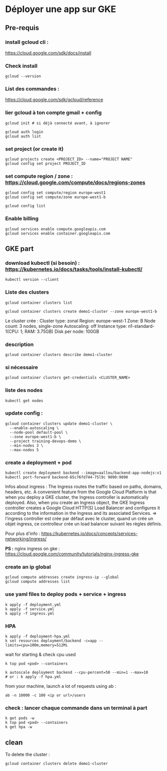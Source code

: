 # Déployer une app sur GKE

## Pre-requis

### install gcloud cli : 
https://cloud.google.com/sdk/docs/install

### Check install
```
gcloud --version
```

### List des commandes : 
https://cloud.google.com/sdk/gcloud/reference

### lier gcloud à ton compte gmail + config
```
gcloud init # si déjà connecté avant, à ignorer

gcloud auth login
gcloud auth list
```

### set project (or create it)
```
gcloud projects create <PROJECT_ID> --name="PROJECT NAME"
gcloud config set project PROJECT_ID
```

### set compute region / zone : https://cloud.google.com/compute/docs/regions-zones
```
gcloud config set compute/region europe-west1
gcloud config set compute/zone europe-west1-b

gcloud config list
```
### Enable billing
```
gcloud services enable compute.googleapis.com
gcloud services enable container.googleapis.com
```

## GKE part

### download kubectl (si besoin) : https://kubernetes.io/docs/tasks/tools/install-kubectl/
```
kubectl version --client
```

### Liste des clusters
```
gcloud container clusters list
```

```
gcloud container clusters create demo1-cluster --zone europe-west1-b
```

Le cluster crée :
  Cluster type: zonal
  Region: europe-west-1
  Zone: B
  Node count: 3 nodes, single-zone
  Autoscaling: off
  Instance type: n1-standard-1(CPU: 1; RAM: 3.75GB)
  Disk per node: 100GB

### description
```
gcloud container clusters describe demo1-cluster
```

### si nécessaire 
```
gcloud container clusters get-credentials <CLUSTER_NAME>
```

### liste des nodes
```
kubectl get nodes
```

### update config : 
```
gcloud container clusters update demo1-cluster \
  --enable-autoscaling \
  --node-pool default-pool \
  --zone europe-west1-b \
  --project training-devops-demo \
  --min-nodes 3 \
  --max-nodes 5
```

### create a deployment + pod
```
kubectl create deployment backend --image=aallou/backend-app-nodejs:v1
kubectl port-forward backend-65c76fd744-75l9c 9090:9090
```

Infos about ingress :
The Ingress routes the traffic based on paths, domains, headers, etc.
A convenient feature from the Google Cloud Platform is that when you deploy a GKE cluster, the Ingress controller is automatically deployed.
Also, when you create an Ingress object, the GKE Ingress controller creates a Google Cloud HTTP(S) Load Balancer and configures it according to the information in the Ingress and its associated Services.
=> l'ingress controller est crée par défaut avec le cluster, quand un crée un objet ingress, ce controlleur crée un load balancer suivant les règles définis.

Pour plus d'info : https://kubernetes.io/docs/concepts/services-networking/ingress/

**PS :** nginx ingress on gke : https://cloud.google.com/community/tutorials/nginx-ingress-gke

### create an ip global
```
gcloud compute addresses create ingress-ip --global
gcloud compute addresses list
```

### use yaml files to deploy pods + service + ingress
```
k apply -f deployment.yml
k apply -f service.yml
k apply -f ingress.yml
```

### HPA
```
k apply -f deployment-hpa.yml
k set resources deployment/backend -c=app --limits=cpu=100m,memory=512Mi
```

wait for starting & check cpu used
```
k top pod <pod> --containers

k autoscale deployment backend --cpu-percent=50 --min=1 --max=10
# or : k apply -f hpa.yml
```
from your machine, launch a lot of requests using ab : 
```
ab -n 10000 -c 100 <ip or url>/users
```

### check : lancer chaque commande dans un terminal à part
```
k get pods -w
k top pod <pod> --containers
k get hpa -w
```

## clean
To delete the cluster :
```
gcloud container clusters delete demo1-cluster
```